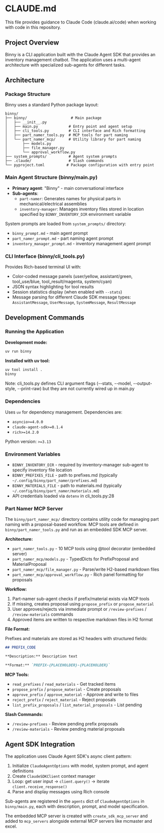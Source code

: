 # CLAUDE.md

This file provides guidance to Claude Code (claude.ai/code) when working with
code in this repository.

## Project Overview

Binny is a CLI application built with the Claude Agent SDK that provides an
inventory management chatbot. The application uses a multi-agent architecture
with specialized sub-agents for different tasks.

## Architecture

### Package Structure

Binny uses a standard Python package layout:

```
binny/
├── binny/                    # Main package
│   ├── __init__.py
│   ├── main.py              # Entry point and agent setup
│   ├── cli_tools.py         # CLI interface and Rich formatting
│   ├── part_namer_tools.py  # MCP tools for part naming
│   └── part_namer_mcp/      # Utility library for part naming
│       ├── models.py
│       ├── file_manager.py
│       └── approval_workflow.py
├── system_prompts/          # Agent system prompts
├── .claude/                 # Slash commands
└── pyproject.toml          # Package configuration with entry point
```

### Main Agent Structure (binny/main.py)

- **Primary agent**: "Binny" - main conversational interface
- **Sub-agents**:
  - `part-namer`: Generates names for physical parts in mechanical/electrical
    assemblies
  - `inventory-manager`: Manages inventory files stored in location specified
    by `BINNY_INVENTORY_DIR` environment variable

System prompts are loaded from `system_prompts/` directory:

- `binny_prompt.md` - main agent prompt
- `part_namer_prompt.md` - part naming agent prompt
- `inventory_manager_prompt.md` - inventory management agent prompt

### CLI Interface (binny/cli_tools.py)

Provides Rich-based terminal UI with:

- Color-coded message panels (user/yellow, assistant/green, tool_use/blue,
  tool_result/magenta, system/cyan)
- JSON syntax highlighting for tool results
- Session statistics display (when enabled with `--stats`)
- Message parsing for different Claude SDK message types: `AssistantMessage`,
  `UserMessage`, `SystemMessage`, `ResultMessage`

## Development Commands

### Running the Application

**Development mode:**
```bash
uv run binny
```

**Installed with uv tool:**
```bash
uv tool install .
binny
```

Note: cli_tools.py defines CLI argument flags (--stats, --model,
--output-style, --print-raw) but they are not currently wired up in main.py

### Dependencies

Uses `uv` for dependency management. Dependencies are:

- `asyncio>=4.0.0`
- `claude-agent-sdk>=0.1.4`
- `rich>=14.2.0`

Python version: `>=3.13`

### Environment Variables

- `BINNY_INVENTORY_DIR` - required by inventory-manager sub-agent to specify
  inventory file location
- `BINNY_PREFIXES_FILE` - path to prefixes.md (typically
  `~/.config/binny/part_namer/prefixes.md`)
- `BINNY_MATERIALS_FILE` - path to materials.md (typically
  `~/.config/binny/part_namer/materials.md`)
- API credentials loaded via `dotenv` in cli_tools.py:28

### Part Namer MCP Server

The `binny/part_namer_mcp/` directory contains utility code for managing part
naming with a proposal-based workflow. MCP tools are defined in
`binny/part_namer_tools.py` and run as an embedded SDK MCP server.

**Architecture:**

- `part_namer_tools.py` - 10 MCP tools using @tool decorator (embedded server)
- `part_namer_mcp/models.py` - TypedDicts for PrefixProposal and MaterialProposal
- `part_namer_mcp/file_manager.py` - Parse/write H2-based markdown files
- `part_namer_mcp/approval_workflow.py` - Rich panel formatting for proposals

**Workflow:**

1. Part-namer sub-agent checks if prefix/material exists via MCP tools
2. If missing, creates proposal using `propose_prefix` or `propose_material`
3. User approves/rejects via immediate prompt or `/review-prefixes` /
   `/review-materials` commands
4. Approved items are written to respective markdown files in H2 format

**File Format:**

Prefixes and materials are stored as H2 headers with structured fields:

```markdown
## PREFIX_CODE

**Description:** Description text

**Format:** `PREFIX-{PLACEHOLDER}-{PLACEHOLDER}`
```

**MCP Tools:**

- `read_prefixes` / `read_materials` - Get tracked items
- `propose_prefix` / `propose_material` - Create proposals
- `approve_prefix` / `approve_material` - Approve and write to files
- `reject_prefix` / `reject_material` - Reject proposals
- `list_prefix_proposals` / `list_material_proposals` - List pending

**Slash Commands:**

- `/review-prefixes` - Review pending prefix proposals
- `/review-materials` - Review pending material proposals

## Agent SDK Integration

The application uses Claude Agent SDK's async client pattern:

1. Initialize `ClaudeAgentOptions` with model, system prompt, and agent
   definitions
2. Create `ClaudeSDKClient` context manager
3. Loop: get user input → `client.query()` → iterate `client.receive_response()`
4. Parse and display messages using Rich console

Sub-agents are registered in the `agents` dict of `ClaudeAgentOptions` in
`binny/main.py`, each with description, prompt, and model specification.

The embedded MCP server is created with `create_sdk_mcp_server` and added to
`mcp_servers` alongside external MCP servers like mcmaster and excel.
